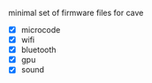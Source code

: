 minimal set of firmware files for cave

- [x] microcode
- [x] wifi
- [x] bluetooth
- [x] gpu
- [x] sound
